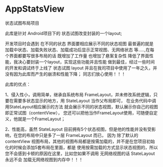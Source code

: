 # AppStatsView
状态试图布局项目

此库是针对 Android项目下的 状态试图改变封装的一个layout;

开发项目时会遇到 在不同的状态 界面要相应展示不同的状态视图 最普遍的就是 加载中状态、加载失败状态、加载成功后显示正常视图、无网络状态
等.....,在每个界面都要写很多布局的话 既增加了工作量 也增加了悬案复杂性 降低了界面性能，我决心要封装一个layout，实现这些功能并且性能
做到最佳，经过一些时间的开发和调试终于上线了 状态试图 layout 并且在我司项目中使用了一年之久，并没有因为此库而产生的崩溃和性能下降；
同志们放心使用！！！

此库的优点：

1、侵入性小，调用简单，继承自系统布局 FrameLayout，并未修改系统逻辑，只要在需要多状态显示的地方，用 StateLayout 当作父布局即可，
在业务代码中调用StateLayout相应展示的方法
就会展示不同的状态视图，默认展示你自己的视图即正常试图（contentView），
您还可以把他当作FrameLayout使用，可随便自定义，他就是一个FrameLayout；

2、性能高，虽然 StateLayout 目前拥有5个状态视图，但是他的性能并没有受影响，在您的布局中只是多了一层 FrameLayout 而已，
因为 除了默认的contentView 视图布局，其他的视图布局都是按需加载的，并不是在您项目初始化的时候会添加5套布局在里面，都是
使用按需加载的方式显示状态视图的，所以您不会感到卡顿的原因在这里，比如您如果不调用 无网络视图的话 StateLayout永远不会
加载无网络视图到内存中！！！
